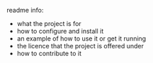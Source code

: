 
readme info:
* what the project is for
* how to configure and install it
* an example of how to use it or get it running
* the licence that the project is offered under
* how to contribute to it 
